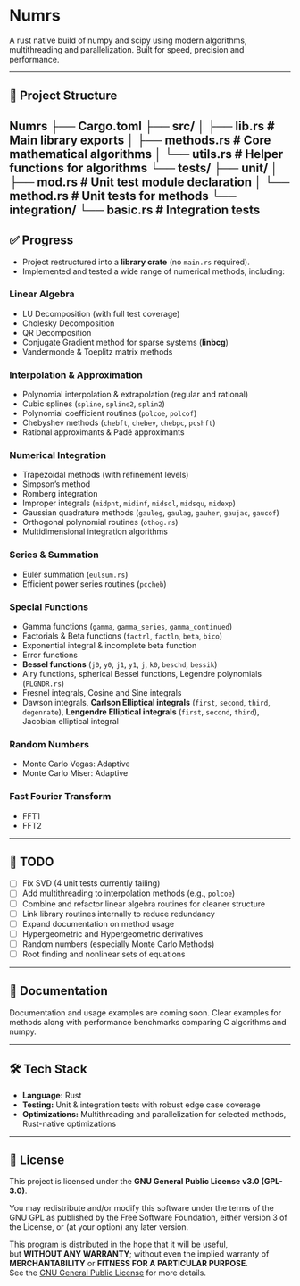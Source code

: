 # Numrs

A rust native build of numpy and scipy using modern algorithms, multithreading and parallelization. Built for speed, precision and performance.   

---

## 📂 Project Structure
Numrs
├── Cargo.toml
├── src/
│ ├── lib.rs # Main library exports
│ ├── methods.rs # Core mathematical algorithms
│ └── utils.rs # Helper functions for algorithms
└── tests/
├── unit/
│ ├── mod.rs # Unit test module declaration
│ └── method.rs # Unit tests for methods
└── integration/
└── basic.rs # Integration tests
---

## ✅ Progress

- Project restructured into a **library crate** (no `main.rs` required).  
- Implemented and tested a wide range of numerical methods, including:  

### Linear Algebra
- LU Decomposition (with full test coverage)  
- Cholesky Decomposition  
- QR Decomposition  
- Conjugate Gradient method for sparse systems (**linbcg**)  
- Vandermonde & Toeplitz matrix methods  

### Interpolation & Approximation
- Polynomial interpolation & extrapolation (regular and rational)  
- Cubic splines (`spline`, `spline2`, `splin2`)  
- Polynomial coefficient routines (`polcoe`, `polcof`)  
- Chebyshev methods (`chebft`, `chebev`, `chebpc`, `pcshft`)  
- Rational approximants & Padé approximants  

### Numerical Integration
- Trapezoidal methods (with refinement levels)  
- Simpson’s method  
- Romberg integration  
- Improper integrals (`midpnt`, `midinf`, `midsql`, `midsqu`, `midexp`)  
- Gaussian quadrature methods (`gauleg`, `gaulag`, `gauher`, `gaujac`, `gaucof`)  
- Orthogonal polynomial routines (`othog.rs`)  
- Multidimensional integration algorithms  

### Series & Summation
- Euler summation (`eulsum.rs`)  
- Efficient power series routines (`pccheb`)  

### Special Functions
- Gamma functions (`gamma`, `gamma_series`, `gamma_continued`)  
- Factorials & Beta functions (`factrl`, `factln`, `beta`, `bico`)  
- Exponential integral & incomplete beta function  
- Error functions  
- **Bessel functions** (`j0`, `y0`, `j1`, `y1`, `j`, `k0`, `beschd`, `bessik`)  
- Airy functions, spherical Bessel functions, Legendre polynomials (`PLGNDR.rs`)  
- Fresnel integrals, Cosine and Sine integrals
- Dawson integrals, **Carlson Elliptical integrals** (`first`, `second`, `third`,  `degenrate`), **Lengendre Elliptical integrals**  (`first`, `second`, `third`), Jacobian elliptical integral

### Random Numbers
- Monte Carlo Vegas: Adaptive
- Monte Carlo Miser: Adaptive

### Fast Fourier Transform
- FFT1
- FFT2
---

## 🚧 TODO

- [ ] Fix SVD (4 unit tests currently failing)  
- [ ] Add multithreading to interpolation methods (e.g., `polcoe`)  
- [ ] Combine and refactor linear algebra routines for cleaner structure  
- [ ] Link library routines internally to reduce redundancy  
- [ ] Expand documentation on method usage  
- [ ] Hypergeometric and Hypergeometric derivatives  
- [ ] Random numbers (especially Monte Carlo Methods)
- [ ] Root finding and nonlinear sets of equations
---

## 📖 Documentation

Documentation and usage examples are coming soon. Clear examples for methods along with performance benchmarks comparing C algorithms and numpy.  

---

## 🛠️ Tech Stack

- **Language:** Rust  
- **Testing:** Unit & integration tests with robust edge case coverage  
- **Optimizations:** Multithreading and parallelization for selected methods, Rust-native optimizations  

---

## 📜 License

This project is licensed under the **GNU General Public License v3.0 (GPL-3.0)**.  

You may redistribute and/or modify this software under the terms of the GNU GPL as published by the Free Software Foundation, either version 3 of the License, or (at your option) any later version.  

This program is distributed in the hope that it will be useful,  
but **WITHOUT ANY WARRANTY**; without even the implied warranty of  
**MERCHANTABILITY** or **FITNESS FOR A PARTICULAR PURPOSE**.  
See the [GNU General Public License](https://www.gnu.org/licenses/gpl-3.0.en.html) for more details.  

